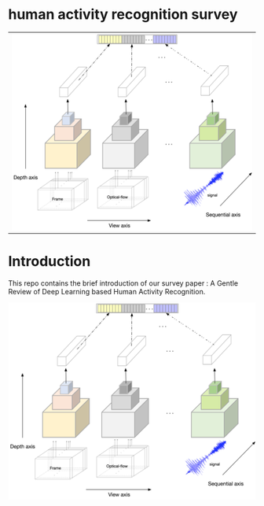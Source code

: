 # human activity recognition survey

<table style="border:0px">
   <tr>
       <td><img src="assets/taxonomy.jpg" width="600" height="400" frame=void rules=none></td>
   </tr>
</table>

# Introduction
This repo contains the brief introduction of our survey paper : A Gentle Review of Deep Learning based Human Activity Recognition.

<img src="https://github.com/Ontheway361/Human-Activity-Recognition/blob/master/assets/taxonomy.jpg" width="600" height="400" alt="首页"/>
